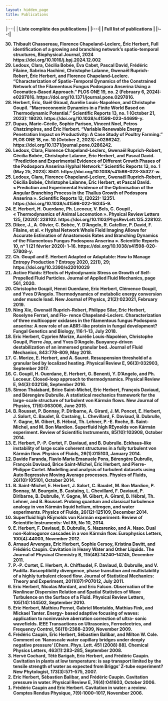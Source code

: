 ```yaml
---
layout: hidden_page
title: Publications
---
```



|:--:| 
| <b>Liste complète des publications<b> |
|:--:|
| <b>Full list of publications<b> |
|:--:|



<ol reversed>

<li>
Thibault Chassereau, Florence Chapeland-Leclerc, Éric Herbert, Full identification of a growing and branching network’s spatio-temporal structures, Biophysical Journal, 2024 https://doi.org/10.1016/j.bpj.2024.12.002
</li>

<li>
Ledoux, Clara, Cécilia Bobée, Éva Cabet, Pascal David, Frédéric Filaine, Sabrina Hachimi, Christophe Lalanne, Gwenaël Ruprich-Robert, Éric Herbert, and Florence Chapeland-Leclerc. “Characterization of Spatio-Temporal Dynamics of the Constrained Network of the Filamentous Fungus Podospora Anserina Using a Geomatics-Based Approach.” PLOS ONE 19, no. 2 (February 6, 2024): e0297816. https://doi.org/10.1371/journal.pone.0297816.
</li>

<li>
Herbert, Éric, Gaël Giraud, Aurélie Louis-Napoléon, and Christophe Goupil. “Macroeconomic Dynamics in a Finite World Based on Thermodynamic Potential.” Scientific Reports 13, no. 1 (October 21, 2023): 18020. https://doi.org/10.1038/s41598-023-44699-y.
</li>

 <li>
Dupas, Marie-Cécile, Sophie Parison, Vincent Noel, Petros Chatzimpiros, and Éric Herbert. “Variable Renewable Energy Penetration Impact on Productivity: A Case Study of Poultry Farming.” PLOS ONE 18, no. 10 (October 2, 2023): e0286242. https://doi.org/10.1371/journal.pone.0286242.
</li>

<li>
Ledoux, Clara, Florence Chapeland-Leclerc, Gwenaël Ruprich-Robert, Cécilia Bobée, Christophe Lalanne, Éric Herbert, and Pascal David. “Prediction and Experimental Evidence of Different Growth Phases of the Podospora Anserina Hyphal Network.” Scientific Reports 13, no. 1 (May 25, 2023): 8501. https://doi.org/10.1038/s41598-023-35327-w.
</li>

<li> Ledoux, Clara, Florence Chapeland-Leclerc, Gwenaël Ruprich-Robert, Cécilia Bobée, Christophe Lalanne, Éric Herbert, et Pascal David. « Prediction and Experimental Evidence of the Optimisation of the Angular Branching Process in the Thallus Growth of Podospora Anserina ». <b>Scientific Reports</b> 12, (2022): 12351. https://doi.org/10.1038/s41598-022-16245-9.
</li>
 
<li> E. Herbert, H. Ouerdane, Ph. Lecoeur, V. Bels, C. Goupil , « Thermodynamics of Animal Locomotion ». <b>Physical Review Letters</b> 125, (2020): 228102. https://doi.org/10.1103/PhysRevLett.125.228102.
</li>

<li> Dikec, J., A. Olivier, C. Bobée, Y. D’Angelo, R. Catellier, P. David, F. Filaine, et al. « Hyphal Network Whole Field Imaging Allows for Accurate Estimation of Anastomosis Rates and Branching Dynamics of the Filamentous Fungus Podospora Anserina ». <b>Scientific Reports</b> 10, nᵒ 1 (21 février 2020): 1‑16. https://doi.org/10.1038/s41598-020-57808-y. </li>

<li> Ch. Goupil and É. Herbert Adapted or Adaptable: How to Manage Entropy Production ?  <b>Entropy</b> 2020, 22(1), 29; https://doi.org/10.3390/e22010029  </li>

<li> Active Fluids: Effects of Hydrodynamic Stress on Growth of Self-Propelled Fluid Particles.
<b>Journal of Applied Fluid Mechanics</b>, page 561, 2020.</li>

<li> Christophe Goupil, Henni Ouerdane, Eric Herbert, Clémence Goupil, and Yves D’Angelo.
Thermodynamics of metabolic energy conversion under muscle load. <b>New Journal of Physics</b>,
21(2):023021, February 2019.</li>

<li> Ning Xie, Gwenaël Ruprich-Robert, Philippe Silar, Eric Herbert, Roselyne Ferrari, and Flo-
rence Chapeland-Leclerc. Characterization of three multicopper oxidases in the filamentous
fungus Podospora anserina: A new role of an ABR1-like protein in fungal development?
<b>Fungal Genetics and Biology</b>, 116:1–13, July 2018.</li>

<li> Eric Herbert, Cyprien Morize, Aurélie Louis-Napoléon, Christophe Goupil, Pierre Jop, and
Yves D’Angelo. Buoyancy-driven destabilization of an immersed granular bed. <b>Journal of Fluid Mechanics</b>, 843:778–809, May 2018.</li>

<li> C. Morize, E. Herbert, and A. Sauret. Resuspension threshold of a granular bed by localized heating. <b>Physical Review E</b>, 96(3):032903, September 2017.</li>

<li> C. Goupil, H. Ouerdane, E. Herbert, G. Benenti, Y. D’Angelo, and Ph. Lecoeur. Closed-loop approach to thermodynamics. <b>Physical Review E</b>, 94(3):032136, September 2016.</li>

<li> Simon Thalabard, Brice Saint-Michel, Eric Herbert, François Daviaud, and Bérengère
Dubrulle. A statistical mechanics framework for the large-scale structure of turbulent von
Kármán flows. <b>New Journal of Physics</b>, 17(6):063006, June 2015.</li>

<li> B. Rousset, P. Bonnay, P. Diribarne, A. Girard, J. M. Poncet, E. Herbert, J. Salort, C. Baudet, B. Castaing, L. Chevillard, F. Daviaud, B. Dubrulle, Y. Gagne, M. Gibert, B. Hébral, Th. Lehner, P.-E. Roche, B. Saint-Michel, and M. Bon Mardion. Superfluid high REynolds von
Kármán experiment. <b>Review of Scientific Instruments</b>, 85(10):103908, October 2014.</li>

<li> E. Herbert, P.-P. Cortet, F. Daviaud, and B. Dubrulle. Eckhaus-like instability of large scale coherent structures in a fully turbulent von Kármán flow. <b>Physics of Fluids</b>, 26(1):015103, January 2014.</li>

<li> Davide Faranda, Flavio Maria Emanuele Pons, Bérengère Dubrulle, François Daviaud, Brice
Saint-Michel, Éric Herbert, and Pierre-Philippe Cortet. Modelling and analysis of turbulent
datasets using Auto Regressive Moving Average processes. <b>Physics of Fluids</b>, 26(10):105101,
October 2014.</li>

<li> B. Saint-Michel, E. Herbert, J. Salort, C. Baudet, M. Bon Mardion, P. Bonnay, M. Bourgoin,
B. Castaing, L. Chevillard, F. Daviaud, P. Diribarne, B. Dubrulle, Y. Gagne, M. Gibert,
A. Girard, B. Hébral, Th. Lehner, and B. Rousset. Probing quantum and classical turbulence
analogy in von Kármán liquid helium, nitrogen, and water experiments. <b>Physics of Fluids</b>,
26(12):125109, December 2014.</li>

<li> Superfluid high REynolds von Kármán experiment: <b>Review of Scientific Instruments</b>: Vol 85,
No 10, 2014.</li>

<li> E. Herbert, F. Daviaud, B. Dubrulle, S. Nazarenko, and A. Naso. Dual non-Kolmogorov
cascades in a von Kármán flow. <b>Europhysics Letters</b>, 100(4):44003, November 2012.</li>

<li> Arnaud Arvengas, Eric Herbert, Sophie Cersoy, Kristina Davitt, and Frédéric Caupin. Cavitation in Heavy Water and Other Liquids. <b>The Journal of Physical Chemistry B</b>, 115(48):14240–14245, December 2011.</li>

<li> P.-P. Cortet, E. Herbert, A. Chiffaudel, F. Daviaud, B. Dubrulle, and V. Padilla. Susceptibility divergence, phase transition and multistability of a highly turbulent closed flow. <b>Journal of Statistical Mechanics: Theory and Experiment</b>, 2011(07):P07012, July 2011.</li>

<li> Eric Herbert, Nicolas Mordant, and Eric Falcon. Observation of the Nonlinear Dispersion
Relation and Spatial Statistics of Wave Turbulence on the Surface of a Fluid. <b>Physical Review Letters</b>, 105(14):144502, September 2010.</li>

<li> Eric Herbert, Mathieu Pernot, Gabriel Montaldo, Mathias Fink, and Mickael Tanter. Energy-
based adaptive focusing of waves: application to noninvasive aberration correction of ultra-
sonic wavefields. IEEE <b>Transactions on Ultrasonics, Ferroelectrics, and Frequency Control</b>,
56(11):2388–2399, November 2009.</li>

<li> Frédéric Caupin, Eric Herbert, Sébastien Balibar, and Milton W. Cole. Comment on
‘Nanoscale water capillary bridges under deeply negative pressure’ [Chem. Phys. Lett. 451
(2008) 88]. <b>Chemical Physics Letters</b>, 463(1):283–285, September 2008.</li>

<li> Hervé Cochard, Têtè Barigah, Eric Herbert, and Frédéric Caupin. Cavitation in plants at
low temperature: is sap transport limited by the tensile strength of water as expected from
Briggs’ Z-tube experiment? <b>New Phytologist</b>, 173(3):571–575, 2007.</li>

<li> Eric Herbert, Sébastien Balibar, and Frédéric Caupin. Cavitation pressure in water. <b>Physical Review E</b>, 74(4):041603, October 2006.</li>

<li> Frédéric Caupin and Eric Herbert. Cavitation in water: a review. <b>Comptes Rendus Physique</b>, 7(9):1000–1017, November 2006.</li>

</ol>
